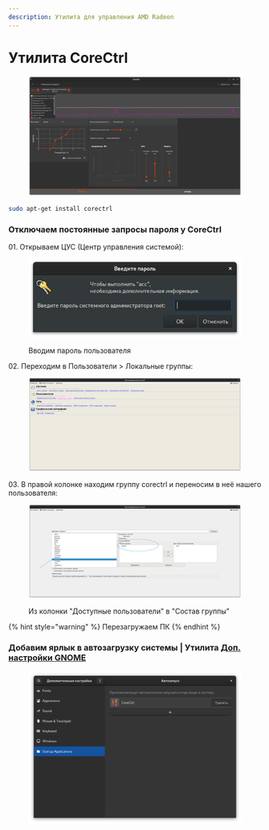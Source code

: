 ```yaml
---
description: Утилита для управления AMD Radeon
---
```


# Утилита CoreCtrl

<figure><img src="../../../.gitbook/assets/Снимок экрана от 2022-10-29 13-41-07.png" alt=""><figcaption></figcaption></figure>

```bash
sudo apt-get install corectrl
```

### Отключаем постоянные запросы пароля у CoreCtrl

01\. Открываем ЦУС (Центр управления системой):

<figure><img src="../../../.gitbook/assets/Снимок экрана от 2023-10-29 13-17-06.png" alt=""><figcaption><p>Вводим пароль пользователя</p></figcaption></figure>

02\. Переходим в Пользователи > Локальные группы:

<figure><img src="../../../.gitbook/assets/Снимок экрана от 2023-10-29 13-18-43.png" alt=""><figcaption></figcaption></figure>

03\. В правой колонке находим группу corectrl и переносим в неё нашего пользователя:

<figure><img src="../../../.gitbook/assets/Снимок экрана от 2023-10-29 13-19-55.png" alt=""><figcaption><p>Из колонки "Доступные пользователи" в "Состав группы"</p></figcaption></figure>

{% hint style="warning" %}
Перезагружаем ПК
{% endhint %}

### Добавим ярлык в автозагрузку системы | Утилита [**Доп. настройки GNOME**](https://plafon.gitbook.io/alt-zero/alt-zero/start/gnome_tweaks)

<figure><img src="../../../.gitbook/assets/Снимок экрана от 2023-10-29 13-27-20.png" alt=""><figcaption></figcaption></figure>
